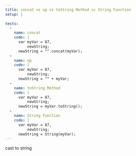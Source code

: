```yaml
---
title: concat vs op vs toString Method vs String Function
setup: |
  
tests:
  -
    name: concat
    code: |
      var myVar = 87,
          newString;
      newString = "".concat(myVar);
  -
    name: op
    code: |
      var myVar = 87,
          newString;
      newString = "" + myVar;
  -
    name: toString Method
    code: |
      var myVar = 87,
          newString;
      newString = myVar.toString();
  -
    name: String Function
    code: |
      var myVar = 87,
          newString;
      newString = String(myVar);
---
```

cast to string
